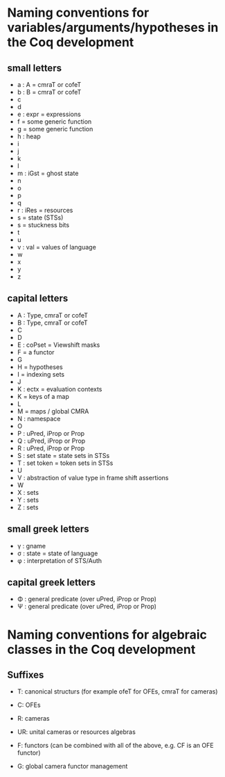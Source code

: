 # Naming conventions for variables/arguments/hypotheses in the Coq development

## small letters

* a : A = cmraT or cofeT
* b : B = cmraT or cofeT
* c
* d
* e : expr = expressions
* f = some generic function
* g = some generic function
* h : heap
* i
* j
* k
* l
* m : iGst = ghost state
* n
* o
* p
* q
* r : iRes = resources
* s = state (STSs)
* s = stuckness bits
* t
* u
* v : val = values of language
* w
* x
* y
* z 

## capital letters

* A : Type, cmraT or cofeT
* B : Type, cmraT or cofeT
* C
* D   
* E : coPset = Viewshift masks
* F = a functor
* G
* H = hypotheses
* I = indexing sets
* J
* K : ectx = evaluation contexts
* K = keys of a map
* L
* M = maps / global CMRA
* N : namespace
* O 
* P : uPred, iProp or Prop
* Q : uPred, iProp or Prop
* R : uPred, iProp or Prop
* S : set state = state sets in STSs
* T : set token = token sets in STSs
* U
* V : abstraction of value type in frame shift assertions
* W
* X : sets
* Y : sets
* Z : sets

## small greek letters

* γ : gname
* σ : state = state of language
* φ : interpretation of STS/Auth

## capital greek letters

* Φ : general predicate (over uPred, iProp or Prop)
* Ψ : general predicate (over uPred, iProp or Prop)

# Naming conventions for algebraic classes in the Coq development

## Suffixes

* T: canonical structurs (for example ofeT for OFEs, cmraT for cameras)

* C: OFEs
* R: cameras
* UR: unital cameras or resources algebras
* F: functors (can be combined with all of the above, e.g. CF is an OFE functor)
* G: global camera functor management
